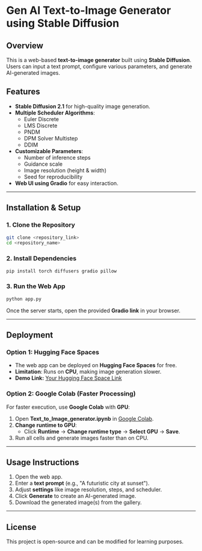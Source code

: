 # **Gen AI Text-to-Image Generator using Stable Diffusion**  

## **Overview**  
This is a web-based **text-to-image generator** built using **Stable Diffusion**. Users can input a text prompt, configure various parameters, and generate AI-generated images.  

## **Features**  
- **Stable Diffusion 2.1** for high-quality image generation.  
- **Multiple Scheduler Algorithms**:  
  - Euler Discrete  
  - LMS Discrete  
  - PNDM  
  - DPM Solver Multistep  
  - DDIM  
- **Customizable Parameters**:  
  - Number of inference steps  
  - Guidance scale  
  - Image resolution (height & width)  
  - Seed for reproducibility  
- **Web UI using Gradio** for easy interaction.  

---

## **Installation & Setup**  

### **1. Clone the Repository**  
```bash
git clone <repository_link>
cd <repository_name>
```

### **2. Install Dependencies**  
```bash
pip install torch diffusers gradio pillow
```

### **3. Run the Web App**  
```bash
python app.py
```

Once the server starts, open the provided **Gradio link** in your browser.  

---

## **Deployment**  

### **Option 1: Hugging Face Spaces**  
- The web app can be deployed on **Hugging Face Spaces** for free.  
- **Limitation**: Runs on **CPU**, making image generation slower.  
- **Demo Link:** [Your Hugging Face Space Link](https://huggingface.co/spaces/madavilavkesh/text2image_stable_diffusion) 

### **Option 2: Google Colab (Faster Processing)**  
For faster execution, use **Google Colab** with **GPU**:  
1. Open **Text_to_Image_generator.ipynb** in [Google Colab](https://colab.research.google.com/).  
2. **Change runtime to GPU**:  
   - Click **Runtime** → **Change runtime type** → **Select GPU** → **Save**.  
3. Run all cells and generate images faster than on CPU.  

---

## **Usage Instructions**  
1. Open the web app.  
2. Enter a **text prompt** (e.g., "A futuristic city at sunset").  
3. Adjust **settings** like image resolution, steps, and scheduler.  
4. Click **Generate** to create an AI-generated image.  
5. Download the generated image(s) from the gallery.  

---

## **License**  
This project is open-source and can be modified for learning purposes.  
